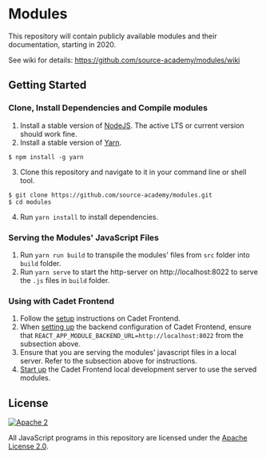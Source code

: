 # Modules

This repository will contain publicly available modules and their documentation, starting in 2020.

See wiki for details: https://github.com/source-academy/modules/wiki

## Getting Started

### Clone, Install Dependencies and Compile modules

1. Install a stable version of [NodeJS](https://nodejs.org/en/). The active LTS or current version should work fine.
2. Install a stable version of [Yarn](https://yarnpkg.com/).
```
$ npm install -g yarn
```
3. Clone this repository and navigate to it in your command line or shell tool.
```
$ git clone https://github.com/source-academy/modules.git
$ cd modules
```
4. Run `yarn install` to install dependencies.

### Serving the Modules' JavaScript Files

1. Run `yarn run build` to transpile the modules' files from `src` folder into `build` folder.
2. Run `yarn serve` to start the http-server on http://localhost:8022 to serve the `.js` files in `build` folder.

### Using with Cadet Frontend

1. Follow the [setup](https://github.com/source-academy/cadet-frontend#getting-started) instructions on Cadet Frontend.
2. When [setting up](https://github.com/source-academy/cadet-frontend#getting-started) the backend configuration of Cadet Frontend, ensure that `REACT_APP_MODULE_BACKEND_URL=http://localhost:8022` from the subsection above. 
3. Ensure that you are serving the modules' javascript files in a local server. Refer to the subsection above for instructions. 
4. [Start up](https://github.com/source-academy/cadet-frontend#getting-started) the Cadet Frontend local development server to use the served modules. 

## License

[![Apache 2][apache2-image]][apache2]

All JavaScript programs in this repository are licensed under the
[Apache License 2.0][apache2].

[apache2]: https://www.apache.org/licenses/LICENSE-2.0
[apache2-image]: https://upload.wikimedia.org/wikipedia/commons/thumb/d/db/Apache_Software_Foundation_Logo_%282016%29.svg/200px-Apache_Software_Foundation_Logo_%282016%29.svg.png
